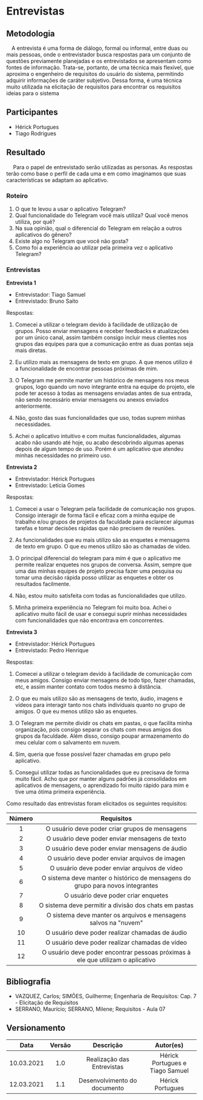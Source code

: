 # Entrevistas

## Metodologia

 <p>&emsp;A entrevista é uma forma de diálogo, formal ou informal, entre duas ou mais pessoas, onde o entrevistador busca respostas para um conjunto de questões previamente planejadas e os entrevistados se apresentam como fontes de informação. Trata-se, portanto, de uma técnica mais flexível, que aproxima o engenheiro de requisitos do usuário do sistema, permitindo adquirir informações de caráter subjetivo. Dessa forma, é uma técnica muito utilizada na elicitação de requisitos para encontrar os requisitos ideias para o sistema</p>

## Participantes

  - Hérick Portugues
  - Tiago Rodrigues

## Resultado
<p>&emsp; Para o papel de entrevistado serão utilizadas as personas. As respostas terão como base o perfil de cada uma e em como imaginamos que suas características se adaptam ao aplicativo</strong>.</p>

### Roteiro

1. O que te levou a usar o aplicativo Telegram?
2. Qual funcionalidade do Telegram você mais utiliza? Qual você menos utiliza, por quê?
3. Na sua opinião, qual o diferencial do Telegram em relação a outros aplicativos do gênero?
4. Existe algo no Telegram que você não gosta?
5. Como foi a experiência ao utilizar pela primeira vez o aplicativo Telegram?

### Entrevistas

**Entrevista 1**

- Entrevistador: Tiago Samuel
- Entrevistado: Bruno Saito

Respostas:

1. Comecei a utilizar o telegram devido à facilidade de utilização de grupos. Posso enviar mensagens e  receber feedbacks e atualizações por um único canal, assim também consigo incluir meus clientes nos grupos das equipes para que a comunicação entre as duas pontas seja mais diretas.

2. Eu utilizo mais as mensagens de texto em grupo. A que menos utilizo é a funcionalidade de encontrar pessoas próximas de mim.

3. O Telegram me permite manter um histórico de mensagens nos meus grupos, logo quando um novo integrante entra na equipe do projeto, ele pode ter acesso à todas as mensagens enviadas antes de sua entrada, não sendo necessário enviar mensagens ou anexos enviados anteriormente.

4. Não, gosto das suas funcionalidades que uso, todas suprem minhas necessidades.

5. Achei o aplicativo intuitivo e com muitas funcionalidades, algumas acabo não usando até hoje, ou acabo descobrindo algumas apenas depois de algum tempo de uso. Porém é um aplicativo que atendeu minhas necessidades no primeiro uso.

**Entrevista 2**

- Entrevistador: Hérick Portugues
- Entrevistado: Leticia Gomes

Respostas:

1. Comecei a usar o Telegram pela facilidade de comunicação nos grupos. Consigo interagir de forma fácil e eficaz com a minha equipe de trabalho e/ou grupos de projetos da faculdade para  esclarecer algumas tarefas e tomar decisões rápidas que não precisem de reuniões.

2. As funcionalidades que eu mais utilizo são as enquetes e mensagems de texto em grupo. O que eu menos utilizo são as chamadas de vídeo.

3. O principal diferencial do telegram para mim é que o aplicativo me permite realizar enquetes nos grupos de conversa. Assim, sempre que uma das minhas equipes de projeto precisa fazer uma pesquisa ou tomar uma decisão rápida posso utilizar as enquetes e obter os resultados facilmente.

4. Não, estou muito satisfeita com todas as funcionalidades que utilizo.

5. Minha primeira experiência no Telegram foi muito boa. Achei o aplicativo muito fácil de usar e consegui suprir minhas necessidades com funcionalidades que não encontrava em concorrentes.

**Entrevista 3**

- Entrevistador: Hérick Portugues
- Entrevistado: Pedro Henrique

Respostas:

1. Comecei a utilizar o telegram devido à facilidade de comunicação com meus amigos. Consigo enviar mensagens de todo tipo, fazer chamadas, etc, e assim manter contato com todos mesmo à distância.

2. O que eu mais utilizo são as mensagens de texto, áudio, imagens e vídeos para interagir tanto nos chats individuais quanto no grupo de amigos. O que eu menos utilizo são as enquetes.

3. O Telegram me permite dividir os chats em pastas, o que facilita minha organização, pois consigo separar os chats com meus amigos dos grupos da faculdade. Além disso, consigo poupar armazenamento do meu celular com o salvamento em nuvem.

4. Sim, queria que fosse possível fazer chamadas em grupo pelo aplicativo.

5. Consegui utilizar todas as funcionalidades que eu precisava de forma muito fácil. Acho que por manter alguns padrões já consolidados em aplicativos de mensagens, o aprendizado foi muito rápido para mim e tive uma ótima primeira experiência.

Como resultado das entrevistas foram elicitados os seguintes requisitos:


  | Número  |                                   Requisitos                                    |  
  | :-----: |  :----------------------------------------------------------------------------: |
  |    1    | O usuário deve poder criar grupos de mensagens                                  |
  |    2    | O usuário deve poder enviar mensagens de texto                                  |
  |    3    | O usuário deve poder enviar mensagens de áudio                                  | 
  |    4    | O usuário deve poder enviar arquivos de imagen                                  |
  |    5    | O usuário deve poder enviar arquivos de vídeo                                   |
  |    6    | O sistema deve manter o histórico de mensagens do grupo para novos integrantes  |
  |    7    | O usuário deve poder criar enquetes                                             |
  |    8    | O sistema deve permitir a divisão dos chats em pastas                           |
  |    9    | O sistema deve manter os arquivos e mensagens salvos na "nuvem"                 |
  |    10   | O usuário deve poder realizar chamadas de áudio                                 |
  |    11   | O usuário deve poder realizar chamadas de vídeo                                 |
  |    12   | O usuário deve poder encontrar pessoas próximas à ele que utilizam o aplicativo |


## Bibliografia

- VAZQUEZ, Carlos; SIMÕES, Guilherme; Engenharia de Requisitos: Cap. 7 - Elicitação de Requisitos
- SERRANO, Maurício; SERRANO, Milene; Requisitos - Aula 07

## Versionamento
|   Data   | Versão |        Descrição              |            Autor(es)            |
| :------: | :----: |    :---------------------:    | :-----------------------------: |
|10.03.2021|   1.0  |  Realização das Entrevistas   | Hérick Portugues e Tiago Samuel |
|12.03.2021|   1.1  |  Desenvolvimento do documento | Hérick Portugues |